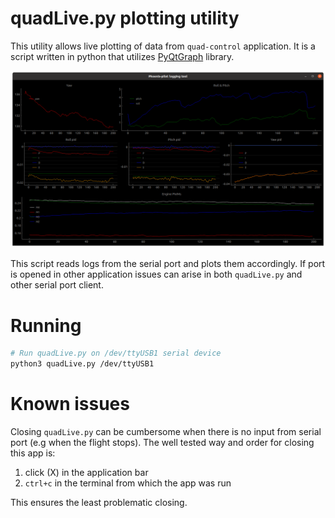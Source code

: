 # quadLive.py plotting utility

This utility allows live plotting of data from `quad-control` application. It is a script written in python that utilizes [PyQtGraph](https://www.pyqtgraph.org/) library.

![This is an image](_images/quadLive.png)

This script reads logs from the serial port and plots them accordingly. If port is opened in other application issues can arise in both `quadLive.py` and other serial port client.

# Running

```bash
# Run quadLive.py on /dev/ttyUSB1 serial device
python3 quadLive.py /dev/ttyUSB1
```

# Known issues

Closing `quadLive.py` can be cumbersome when there is no input from serial port (e.g when the flight stops). The well tested way and order for closing this app is:
 1) click (X) in the application bar
 2) `ctrl+c` in the terminal from which the app was run

 This ensures the least problematic closing.